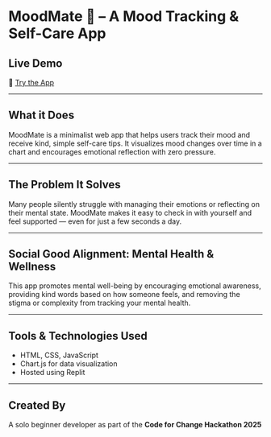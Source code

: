 # MoodMate 🧘 – A Mood Tracking & Self-Care App

## Live Demo  
🔗 [Try the App](https://48c0735a-f37b-449a-8ee2-2ec25dd796be-00-2ien2kkj6y1ad.janeway.replit.dev)

---

## What it Does  
MoodMate is a minimalist web app that helps users track their mood and receive kind, simple self-care tips. It visualizes mood changes over time in a chart and encourages emotional reflection with zero pressure.

---

## The Problem It Solves  
Many people silently struggle with managing their emotions or reflecting on their mental state. MoodMate makes it easy to check in with yourself and feel supported — even for just a few seconds a day.

---

## Social Good Alignment: Mental Health & Wellness  
This app promotes mental well-being by encouraging emotional awareness, providing kind words based on how someone feels, and removing the stigma or complexity from tracking your mental health.

---

## Tools & Technologies Used  
- HTML, CSS, JavaScript  
- Chart.js for data visualization  
- Hosted using Replit

---

## Created By  
A solo beginner developer as part of the **Code for Change Hackathon 2025**
